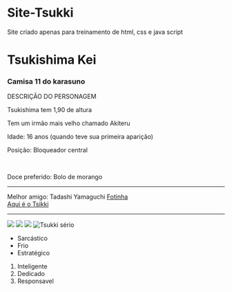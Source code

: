 # Site-Tsukki
Site criado apenas para treinamento de html, css e java script

<!DOCTYPE html>
<html>
<head>
    <title>
        HTML fundamentos
    </title>
    <doby>
        <!--Títulos-->
        <h1>Tsukishima Kei</h1>
        <h3>Camisa 11 do karasuno</h3>
        <!--Parágrafos-->
        <p>DESCRIÇÃO DO PERSONAGEM</p>
        <p>Tsukishima tem 1,90 de altura</p>
        <p>Tem um irmão mais velho chamado Akiteru</p>
        <p>Idade: 16 anos (quando teve sua primeira aparição)</p>
        <p>Posição: Bloqueador central </p>
        <!--tags sem conteudo-->
        <br/>
        <p>Doce preferido: Bolo de morango</p>
        <hr/>
        Melhor amigo: Tadashi Yamaguchi
        <!--atributos-->
        <a href="https://th.bing.com/th/id/R.123a9cbff4016bbf28a34583bd7749a8?rik=xUTgAiQq0lgPpg&riu=http%3a%2f%2fvignette2.wikia.nocookie.net%2fhaikyuu%2fimages%2f6%2f6b%2fYamaguchi.png%2frevision%2flatest%3fcb%3d20150203095128%26path-prefix%3dfr&ehk=lisUegSzr49v5ffRq1NUjtiGRDCOve5YWFVgVI1%2fcKE%3d&risl=&pid=ImgRaw&r=0">Fotinha</a>
        <br>
        <a href= "https://i.pinimg.com/736x/46/5b/c2/465bc2bea375006238bf9f99625311a6.jpg" target="_blak">Aqui é o Tsikki</a>
        <!--Imagens-->
        <hr/>
        <img src="img/Tsuki com refri.jpg"/>
        <img src="img/Tsuki distraido.jpg"/>
        <img src="img/Tsuki do mal.jpg"/> 
        <!--Atributo alt-->
        <img src="img/Tsuki sério.jpg"alt="Tsukki sério"/>
        <!--listas não cordenadas-->
        <ul>
            <li>Sarcástico</li>
            <li>Frio</li>
            <li>Estratégico</li>
        </ul>
          <!--Listas ordenadas-->
        <ol>
            <li>Inteligente</li>
            <li>Dedicado</li>
            <li>Responsavel</li>
        </ol>
    </doby>
</head>

</html>
